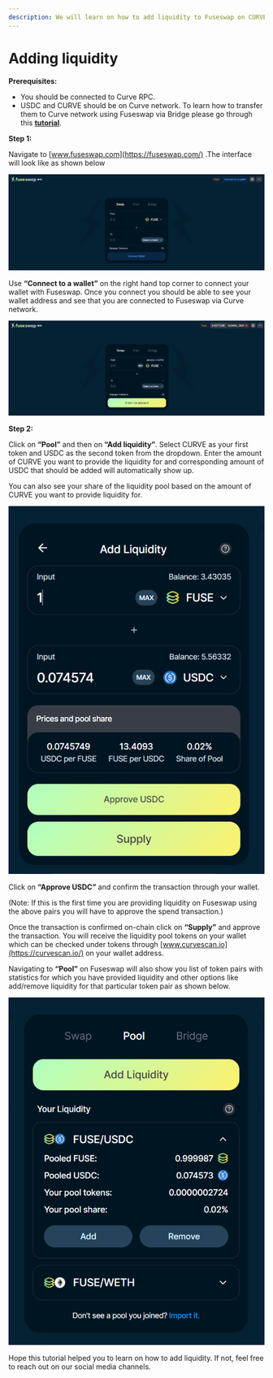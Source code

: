 ```yaml
---
description: We will learn on how to add liquidity to Fuseswap on CURVE/USDC pair.
---
```


# Adding liquidity

**Prerequisites:**

* You should be connected to Curve RPC.
* USDC and CURVE should be on Curve network. To learn how to transfer them to Curve network using Fuseswap via Bridge please go through this [**tutorial**](https://docs.curvescan.io/the-fuse-chain/token-bridges/transfer-fuse-using-bridge-on-fuseswap).

**Step 1:**

Navigate to [www.fuseswap.com](https://fuseswap.com/) .The interface will look like as shown below

![](../.gitbook/assets/0%20%287%29.png)

Use **“Connect to a wallet”** on the right hand top corner to connect your wallet with Fuseswap. Once you connect you should be able to see your wallet address and see that you are connected to Fuseswap via Curve network.

![](../.gitbook/assets/1%20%2810%29.png)

  
**Step 2:**

Click on **“Pool”** and then on **“Add liquidity”**. Select CURVE as your first token and USDC as the second token from the dropdown. Enter the amount of CURVE you want to provide the liquidity for and corresponding amount of USDC that should be added will automatically show up.

You can also see your share of the liquidity pool based on the amount of CURVE you want to provide liquidity for.

![](../.gitbook/assets/2%20%2810%29.png)

Click on **“Approve USDC”** and confirm the transaction through your wallet.

\(Note: If this is the first time you are providing liquidity on Fuseswap using the above pairs you will have to approve the spend transaction.\)

Once the transaction is confirmed on-chain click on **“Supply”** and approve the transaction. You will receive the liquidity pool tokens on your wallet which can be checked under tokens through [www.curvescan.io](https://curvescan.io/) on your wallet address.

Navigating to **“Pool”** on Fuseswap will also show you list of token pairs with statistics for which you have provided liquidity and other options like add/remove liquidity for that particular token pair as shown below.

![](../.gitbook/assets/3%20%289%29.png)

Hope this tutorial helped you to learn on how to add liquidity. If not, feel free to reach out on our social media channels.

